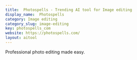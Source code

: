 ```yaml
---
title:  Photospells - Trending AI tool for Image editing
display_name:  Photospells
category: Image editing
category_slug: image-editing
key: photospells_com
website: https://photospells.com/
layout: aitool
---
```


Professional photo editing made easy.
